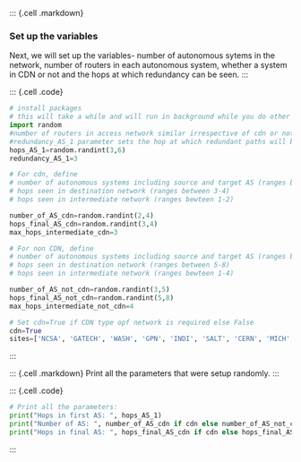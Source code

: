 
::: {.cell .markdown}
### Set up the variables

Next, we will set up the variables- number of autonomous sytems in the network, number of routers in each autonomous system, whether a system in CDN or not and the hops at which redundancy can be seen.
:::


::: {.cell .code}
```python
# install packages
# this will take a while and will run in background while you do other steps
import random
#number of routers in access network similar irrespective of cdn or not
#redundancy_AS_1 parameter sets the hop at which redundant paths will be set
hops_AS_1=random.randint(3,6)
redundancy_AS_1=3

# For cdn, define
# number of autonomous systems including source and target AS (ranges between 2-4)
# hops seen in destination network (ranges between 3-4)
# hops seen in intermediate network (ranges bewteen 1-2)

number_of_AS_cdn=random.randint(2,4)
hops_final_AS_cdn=random.randint(3,4)
max_hops_intermediate_cdn=3

# For non CDN, define
# number of autonomous systems including source and target AS (ranges between 3-5)
# hops seen in destination network (ranges between 5-8)
# hops seen in intermediate network (ranges bewteen 1-4)

number_of_AS_not_cdn=random.randint(3,5)
hops_final_AS_not_cdn=random.randint(5,8)
max_hops_intermediate_not_cdn=4

# Set cdn=True if CDN type opf network is required else False
cdn=True
sites=['NCSA', 'GATECH', 'WASH', 'GPN', 'INDI', 'SALT', 'CERN', 'MICH', 'DALL', 'STAR', 'EDC', 'PSC']
```
:::

::: {.cell .markdown}
Print all the parameters that were setup randomly.
:::


::: {.cell .code}
```python
# Print all the parameters:
print("Hops in first AS: ", hops_AS_1)
print("Number of AS: ", number_of_AS_cdn if cdn else number_of_AS_not_cdn)
print("Hops in final AS: ", hops_final_AS_cdn if cdn else hops_final_AS_not_cdn )
```
:::


